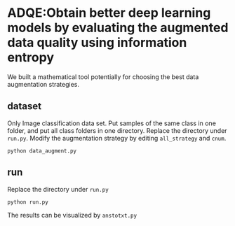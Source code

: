 # ADQE:Obtain better deep learning models by evaluating the augmented data quality using information entropy

We built a mathematical tool potentially for choosing the best data augmentation strategies. 

## dataset

Only Image classification data set. Put samples of the same class in one folder, and put all class folders in one directory. Replace the directory under `run.py`. Modify the augmentation strategy by editing `all_strategy` and `cnum`.

```
python data_augment.py
```

## run

Replace the directory under `run.py`

```
python run.py
```

The results can be visualized by `anstotxt.py`